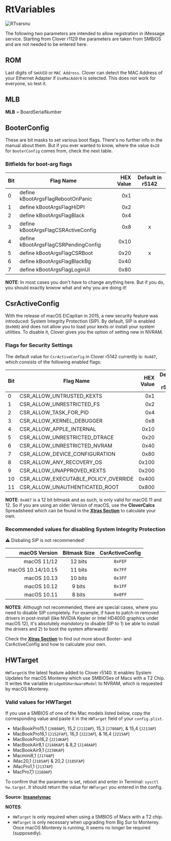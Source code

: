 # RtVariables
![RTvarsnu](https://user-images.githubusercontent.com/76865553/140332564-944c61eb-6168-4a12-b580-0f0744fd4fdf.png)

The following two parameters are intended to allow registration in iMessage service.
Starting from Clover r1129 the parameters are taken from SMBiOS and are not needed to be entered here.

## ROM
Last digits of `SmUUID` or `MAC Address`. Clover can detect the MAC Address of your Ethernet Adapter if `UseMacAddr0` is selected. This does not work for everyone, so test it.

## MLB
**MLB** = BoardSerialNumber

## BooterConfig
These are bit masks to set various boot flags. There's no further info in the manual about them. But if you ever wanted to know, where the value `0x28` for `BooterConfig` comes from, check the next table.

### Bitfields for boot-arg flags
|Bit| Flag Name | HEX Value  | Default in r5142
|---|-----------|-----------:|:-------------------:|
|0|define kBootArgsFlagRebootOnPanic    | 0x1|
|1|define kBootArgsFlagHiDPI            | 0x2|
|2|define kBootArgsFlagBlack            | 0x4|
|3|define kBootArgsFlagCSRActiveConfig  | 0x8|  x|
|4|define kBootArgsFlagCSRPendingConfig | 0x10|
|5|define kBootArgsFlagCSRBoot          | 0x20| x|
|6|define kBootArgsFlagBlackBg          | 0x40|
|7|define kBootArgsFlagLoginUI          | 0x80|

**NOTE**: In most cases you don't have to change anything here. But if you do, you should exactly knwow what and why you are doing it!

## CsrActiveConfig
With the release of macOS ElCapitan in 2015, a new security feature was introduced: System Integrity Protection (SIP). By default, SIP is enabled (`0x000`) and does not allow you to load your kexts or install your system utilities. To disable it, Clover gives you the option of setting new in NVRAM.

### Flags for Security Settings
The default value for `CsrActiveConfig` in Clover r5142 currently is: `0xA87`, which consists of the following enabled flags:

|Bit| Flag Name | HEX Value | Default in r5142
|---|-----------|----------:|:---------------:|
|0|CSR_ALLOW_UNTRUSTED_KEXTS|0x1|x
|1|CSR_ALLOW_UNRESTRICTED_FS|0x2|x
|2|CSR_ALLOW_TASK_FOR_PID|0x4|x
|3|CSR_ALLOW_KERNEL_DEBUGGER|0x8|
|4|CSR_ALLOW_APPLE_INTERNAL|0x10|
|5|CSR_ALLOW_UNRESTRICTED_DTRACE |0x20|
|6|CSR_ALLOW_UNRESTRICTED_NVRAM|0x40|
|7|CSR_ALLOW_DEVICE_CONFIGURATION|0x80|x
|8|CSR_ALLOW_ANY_RECOVERY_OS|0x100|
|9|CSR_ALLOW_UNAPPROVED_KEXTS|0x200|x
|10|CSR_ALLOW_EXECUTABLE_POLICY_OVERRIDE|0x400|
|11|CSR_ALLOW_UNAUTHENTICATED_ROOT|0x800|x

**NOTE**: `0xA87` is a 12 bit bitmask and as such, is only valid for macOS 11 and 12. So if you are using an older Version of macOS, use the **CloverCalcs** Spreadsheed which can be found in the [**Xtras Section**](https://github.com/5T33Z0/Clover-Crate/tree/main/Xtras) to calculate your own.

### Recommended values for disabling System Integrity Protection
:warning: Disbaling SIP is not recommended!

| macOS Version     | Bitmask Size  | CsrActiveConfig |
|------------------:|:-------------:|:---------------:|
| macOS 11/12       | 12 bits       |`0xFEF`
| macOS 10.14/10.15 | 11 bits       |`0x7FF`
| macOS 10.13       | 10 bits       |`0x3FF`
| macOS 10.12       | 9 bits        |`0x1FF`
| macOS 10.11       | 8 bits        |`0x0FF`

**NOTES**: 
Although not recommended, there are special cases, where you need to disable SIP completely. For example, if have to patch-in removed drivers in post-install (like NVIDIA Kepler or Intel HD4000 graphics under macOS 12), it's absolutely *mandatory* to disable SIP to 1) be able to install the drivers and 2) to boot the system afterwards!

Check the [**Xtras Section**](https://github.com/5T33Z0/Clover-Crate/tree/main/Xtras) to find out more about Booter- and CsrActiveConfig and how to calculate your own.

## HWTarget
`HWTarget`is the latest feature added to Clover r5140. It enables System Updates for macOS Monterey which use SMBIOSes of Macs with a T2 Chip. It writes the variable `BridgeOSHardwareModel` to NVRAM, which is requested by macOS Monterey. 

### Valid values for HWTarget
If you use a SMBIOS of one of the Mac models listed below, copy the corresponding value and paste it in the `HWTarget` field of your `config.plist`.

- MacBookPro15,1 (`J680AP`), 15,2 (`J132AP`), 15,3 (`J780AP`), & 15,4 (`J213AP`)
- MacBookPro16,1 (`J152FAP`), 16,3 (`J223AP`), & 16,4 (`J215AP`)
- MacBookPro16,2 (`J214KAP`)
- MacBookAir8,1 (`J140KAP`) & 8,2 (`J140AAP`) 
- MacBookAir9,1 (`J230KAP`) 
- Macmini8,1 (`J174AP`)
- iMac20,1 (`J185AP`) & 20,2 (`J185FAP`) 
- iMacPro1,1 (`J137AP`)
- MacPro7,1 (`J160AP`)

To confirm that the parameter is set, reboot and enter in Terminal: `sysctl hw.target`.
It should return the value for `HWTarget` you entered in the config.

**Source**: [**Insanelymac**](https://www.insanelymac.com/forum/topic/284656-clover-general-discussion/?do=findComment&comment=2771041)

**NOTES**: 

- `HWTarget` is only required when using a SMBIOS of Macs with a T2 chip.
- `HWTarget` is only necessary when upgrading from Big Sur to Monterey. Once macOS Monterey is running, it seems no longer be required (supposedly).
